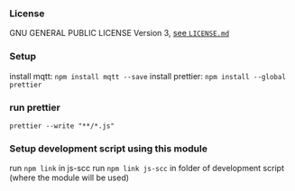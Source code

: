 ### License
GNU GENERAL PUBLIC LICENSE Version 3, [see `LICENSE.md`](LICENSE.md)

### Setup
install mqtt: ```npm install mqtt --save```
install prettier: ```npm install --global prettier```

### run prettier
```prettier --write "**/*.js"```

### Setup development script using this module
run ```npm link``` in js-scc
run ```npm link js-scc``` in folder of development script (where the module will be used)
